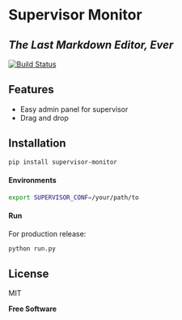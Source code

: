 # Supervisor Monitor
## _The Last Markdown Editor, Ever_


[![Build Status](https://travis-ci.org/naginn)](https://travis-ci.org/supervisor-monitor)

## Features

- Easy admin panel for supervisor
- Drag and drop

## Installation

```sh
pip install supervisor-monitor
```

#### Environments

```sh
export SUPERVISOR_CONF=/your/path/to
```


#### Run

For production release:

```sh
python run.py
```


## License

MIT

**Free Software**
